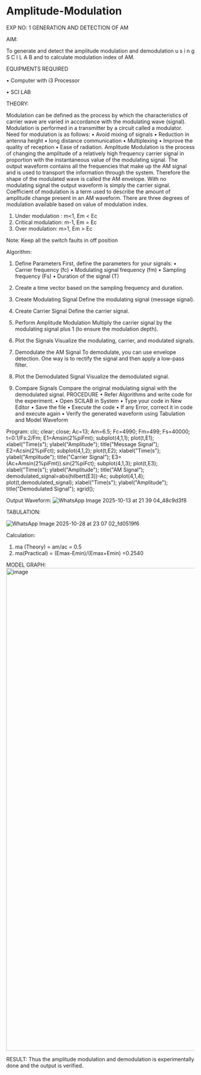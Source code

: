 # Amplitude-Modulation

EXP NO: 1	GENERATION AND DETECTION OF AM

AIM:

To generate and detect the amplitude modulation and demodulation u s i n g S C I L A B and to calculate modulation index of AM.

EQUIPMENTS REQUIRED

•	Computer with i3 Processor

•	SCI LAB

THEORY:

Modulation can be defined as the process by which the characteristics of carrier wave are varied in accordance with the modulating wave (signal). Modulation is performed in a transmitter by a circuit called a modulator.
Need for modulation is as follows:
•	Avoid mixing of signals
•	Reduction in antenna height
•	long distance communication
•	Multiplexing
•	Improve the quality of reception
•	Ease of radiation.
Amplitude Modulation is the process of changing the amplitude of a relatively high frequency carrier signal in proportion with the instantaneous value of the modulating signal. The output waveform contains all the frequencies that make up the AM signal and is used to transport the information through the system. Therefore the shape of the modulated wave is called the AM envelope. With no modulating signal the output waveform is simply the carrier signal. Coefficient of modulation is a term used to describe the amount of amplitude change present in an AM waveform. There are three degrees of modulation available based on value of modulation index.
1)	Under modulation :	m<1, Em < Ec
2)	Critical modulation: m-1, Em = Ec
3)	Over modulation:	m>1, Em > Ec



Note: Keep all the switch faults in off position

Algorithm:
1.	Define Parameters
First, define the parameters for your signals:
•	Carrier frequency (fc)
•	Modulating signal frequency (fm)
•	Sampling frequency (Fs)
•	Duration of the signal (T)


2.	Create a time vector based on the sampling frequency and duration.
 
3.	Create Modulating Signal
Define the modulating signal (message signal).

4.	Create Carrier Signal
Define the carrier signal.


5.	Perform Amplitude Modulation
Multiply the carrier signal by the modulating signal plus 1 (to ensure the modulation depth).


6.	Plot the Signals
Visualize the modulating, carrier, and modulated signals.


7.	Demodulate the AM Signal
To demodulate, you can use envelope detection. One way is to rectify the signal and then apply a low-pass filter.

8.	Plot the Demodulated Signal
Visualize the demodulated signal.


9.	Compare Signals
Compare the original modulating signal with the demodulated signal. PROCEDURE
•	Refer Algorithms and write code for the experiment.
•	Open SCILAB in System
•	Type your code in New Editor
•	Save the file
•	Execute the code
•	If any Error, correct it in code and execute again
•	Verify the generated waveform using Tabulation and Model Waveform

Program:
clc; clear; close; Ac=13; Am=6.5; Fc=4990; Fm=499; Fs=40000; t=0:1/Fs:2/Fm; E1=Amsin(2%piFmt); subplot(4,1,1); plot(t,E1); xlabel("Time(s"); ylabel("Amplitude"); title("Message Signal"); E2=Acsin(2%piFct); subplot(4,1,2); plot(t,E2); xlabel("Time(s"); ylabel("Amplitude"); title("Carrier Signal"); E3=(Ac+Amsin(2%piFmt)).sin(2%piFct); subplot(4,1,3); plot(t,E3); xlabel("Time(s"); ylabel("Amplitude"); title("AM Signal"); demodulated_signal=abs(hilbert(E3))-Ac; subplot(4,1,4); plot(t,demodulated_signal); xlabel("Time(s"); ylabel("Amplitude"); title("Demodulated Signal"); xgrid();

Output Waveform:
![WhatsApp Image 2025-10-13 at 21 39 04_48c9d3f8](https://github.com/user-attachments/assets/ed5e01cd-5419-466e-89d0-833dd876b96b)

TABULATION:

![WhatsApp Image 2025-10-28 at 23 07 02_fd0519f6](https://github.com/user-attachments/assets/01c6a68f-ace5-4c33-810a-af932ef86b61)

Calculation:
1.	ma (Theory) = am/ac = 0.5
2.	ma(Practical) = (Emax-Emin)/(Emax+Emin) =0.2540

MODEL GRAPH:
 <img width="919" height="1290" alt="image" src="https://github.com/user-attachments/assets/55326c5b-7dd5-4873-aaf6-d219bb7c4420" />

 
RESULT:
Thus the amplitude modulation and demodulation is experimentally done and the output is verified.
